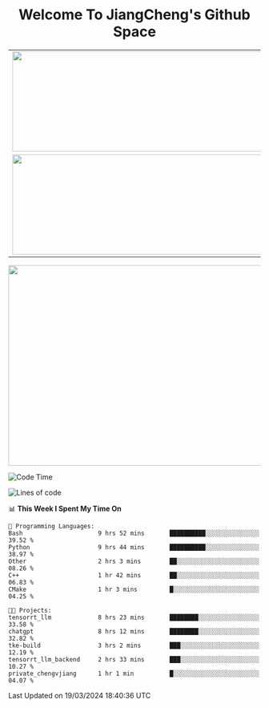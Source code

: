 <h1 align="center">Welcome To JiangCheng's Github Space</h1>

<table align="center" frame="void" rules="none" >
  <tr>
    <td>
      <div align="center"> <img height="200px" width="500px"  src="https://github-readme-stats.vercel.app/api?username=thisjiang&hide_title=true&hide_border=true&layout=compact&show_icons=trueline_height=21&text_color=000&icon_color=000&bg_color=0,ea6161,ffc64d,fffc4d,52fa5a&theme=graywhite" /> </div>
    </td>
    <td>
      <div align="center"> <img height="200px" width="500px" src="https://github-readme-stats.vercel.app/api/top-langs/?username=thisjiang&hide_title=true&hide_border=true&layout=compact&langs_count=6&text_color=000&icon_color=fff&bg_color=0,52fa5a,4dfcff,c64dff&theme=graywhite" /> </div>
    </td>
  </tr>
  <tr>
    <td>
      <div align="center"> <img height="200px" width="500px" src="https://github-readme-streak-stats.herokuapp.com/?user=thisjiang&hide_title=true&hide_border=true&layout=compact&langs_count=6" /> </div>
    </td>
    <td>
      <div align="center"> 
      <a href="https://github.com/" target="_blank"><img style="margin: 10px" src="https://profilinator.rishav.dev/skills-assets/git-scm-icon.svg" alt="Git" height="50" /></a>  
      <a href="https://www.linux.org/" target="_blank"><img style="margin: 10px" src="https://profilinator.rishav.dev/skills-assets/linux-original.svg" alt="Linux" height="50" /></a>  
      <a href="https://www.gnu.org/software/bash/" target="_blank"><img style="margin: 10px" src="https://profilinator.rishav.dev/skills-assets/gnu_bash-icon.svg" alt="Bash" height="50" /></a>  
      </div>
    </td>
  </tr>
</table>

<div align="center"> <img height="400px" width="1000px" src="https://github-readme-activity-graph.cyclic.app/graph?username=thisjiang&theme=react&hide_title=true&hide_border=true&layout=compact&langs_count=6" /> </div></td>

<!--START_SECTION:waka-->
![Code Time](http://img.shields.io/badge/Code%20Time-977%20hrs%2033%20mins-blue)

![Lines of code](https://img.shields.io/badge/From%20Hello%20World%20I%27ve%20Written-560.4%20thousand%20lines%20of%20code-blue)

📊 **This Week I Spent My Time On** 

```text
💬 Programming Languages: 
Bash                     9 hrs 52 mins       ██████████░░░░░░░░░░░░░░░   39.52 % 
Python                   9 hrs 44 mins       ██████████░░░░░░░░░░░░░░░   38.97 % 
Other                    2 hrs 3 mins        ██░░░░░░░░░░░░░░░░░░░░░░░   08.26 % 
C++                      1 hr 42 mins        ██░░░░░░░░░░░░░░░░░░░░░░░   06.83 % 
CMake                    1 hr 3 mins         █░░░░░░░░░░░░░░░░░░░░░░░░   04.25 % 

🐱‍💻 Projects: 
tensorrt_llm             8 hrs 23 mins       ████████░░░░░░░░░░░░░░░░░   33.58 % 
chatgpt                  8 hrs 12 mins       ████████░░░░░░░░░░░░░░░░░   32.82 % 
tke-build                3 hrs 2 mins        ███░░░░░░░░░░░░░░░░░░░░░░   12.19 % 
tensorrt_llm_backend     2 hrs 33 mins       ███░░░░░░░░░░░░░░░░░░░░░░   10.27 % 
private_chengvjiang      1 hr 1 min          █░░░░░░░░░░░░░░░░░░░░░░░░   04.07 % 
```


 Last Updated on 19/03/2024 18:40:36 UTC
<!--END_SECTION:waka-->
